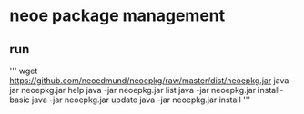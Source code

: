 # neoe package management

## run 
'''
wget https://github.com/neoedmund/neoepkg/raw/master/dist/neoepkg.jar
java -jar neoepkg.jar help
java -jar neoepkg.jar list
java -jar neoepkg.jar install-basic
java -jar neoepkg.jar update
java -jar neoepkg.jar install <package-name>
'''
